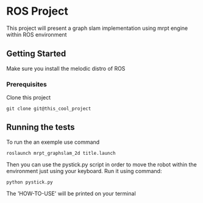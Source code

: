 # ROS Project

This project will present a graph slam implementation using mrpt engine within ROS environment

## Getting Started

Make sure you install the melodic distro of ROS

### Prerequisites

Clone this project

```
git clone git@this_cool_project
```

<!-- ### Installing

A step by step series of examples that tell you how to get a development env running

Say what the step will be

```
Give the example
```

And repeat

```
until finished

End with an example of getting some data out of the system or using it for a little demo
``` -->

## Running the tests

To run the an exemple use command

```
roslaunch mrpt_graphslam_2d title.launch
```

Then you can use the pystick.py script in order to move the robot within the environment just using your keyboard.
Run it using command:

```
python pystick.py
```

The 'HOW-TO-USE' will be printed on your terminal


<!-- ### Break down into end to end tests

Explain what these tests test and why


### And coding style tests

Explain what these tests test and why

```
Give an example
```

## Deployment

Add additional notes about how to deploy this on a live system

## Built With

* [Dropwizard](http://www.dropwizard.io/1.0.2/docs/) - The web framework used
* [Maven](https://maven.apache.org/) - Dependency Management
* [ROME](https://rometools.github.io/rome/) - Used to generate RSS Feeds

## Contributing

Please read [CONTRIBUTING.md](https://gist.github.com/PurpleBooth/b24679402957c63ec426) for details on our code of conduct, and the process for submitting pull requests to us.

## Versioning

We use [SemVer](http://semver.org/) for versioning. For the versions available, see the [tags on this repository](https://github.com/your/project/tags). 

## Authors

* **Billie Thompson** - *Initial work* - [PurpleBooth](https://github.com/PurpleBooth)

See also the list of [contributors](https://github.com/your/project/contributors) who participated in this project.

## License

This project is licensed under the MIT License - see the [LICENSE.md](LICENSE.md) file for details

## Acknowledgments

* Hat tip to anyone whose code was used
* Inspiration
* etc -->

